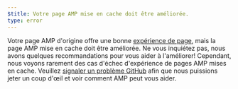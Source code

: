 ```yaml
---
$title: Votre page AMP mise en cache doit être améliorée.
type: error
---
```


Votre page AMP d'origine offre une bonne [expérience de page](https://developers.google.com/search/docs/guides/page-experience?hl=fr), mais la page AMP mise en cache doit être améliorée. Ne vous inquiétez pas, nous avons quelques recommandations pour vous aider à l'améliorer! Cependant, nous voyons rarement des cas d'échec d'expérience de pages AMP mises en cache. Veuillez [signaler un problème GitHub](https://github.com/ampproject/amphtml/issues/new?assignees=&labels=Type:+Page+experience&template=page-experience.md&title=Page+experience+issue) afin que nous puissions jeter un coup d'œil et voir comment AMP peut vous aider.
